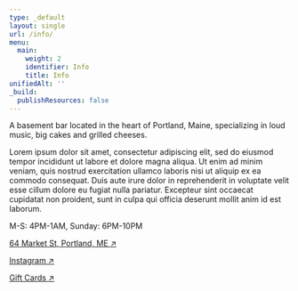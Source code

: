 ```yaml
---
type: _default
layout: single
url: /info/
menu:
  main:
    weight: 2
    identifier: Info
    title: Info
unifiedAlt: ''
_build:
  publishResources: false
---
```


A basement bar located in the heart of Portland, Maine, specializing in loud music, big cakes and 
grilled cheeses.

Lorem ipsum dolor sit amet, consectetur adipiscing elit, sed do eiusmod tempor incididunt ut labore 
et dolore magna aliqua. Ut enim ad minim veniam, quis nostrud exercitation ullamco laboris nisi ut 
aliquip ex ea commodo consequat. Duis aute irure dolor in reprehenderit in voluptate velit esse 
cillum dolore eu fugiat nulla pariatur. Excepteur sint occaecat cupidatat non proident, sunt in 
culpa qui officia deserunt mollit anim id est laborum.

M-S: 4PM-1AM, Sunday: 6PM-10PM

[64 Market St, Portland, ME  ↗](https://g.co/kgs/G1qZYfJ)

[Instagram ↗](https://www.instagram.com/maps_bar_portland/)

[Gift Cards ↗](https://squareup.com/gift/H8GEVEF5JHGH4/order)
